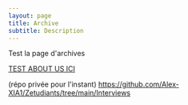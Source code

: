 ```yaml
---
layout: page
title: Archive
subtitle: Description
---
```



Test la page d'archives

[TEST ABOUT US ICI](aboutme)

(répo privée pour l'instant)
https://github.com/Alex-XIA1/Zetudiants/tree/main/Interviews
